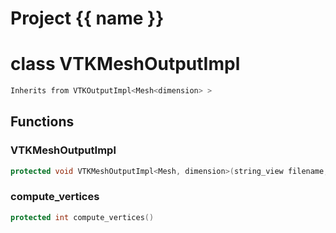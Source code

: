 <script setup>
import {useRoute} from 'vitepress'
const {path} = useRoute()
const tokens = path.split('/')
const words = tokens[2].split('-');
for (let i = 0; i < words.length; i++) {
    words[i] = words[i].charAt(0).toUpperCase() + words[i].slice(1);
    words[i] = words[i].replace('geode', 'Geode')
}
const name = words.join('-');
</script>
# Project {{ name }}

# class VTKMeshOutputImpl


```cpp
Inherits from VTKOutputImpl<Mesh<dimension> >
```



## Functions

### VTKMeshOutputImpl

```cpp
protected void VTKMeshOutputImpl<Mesh, dimension>(string_view filename, const Mesh<dimension> & mesh, const char * type)
```


### compute_vertices

```cpp
protected int compute_vertices()
```




